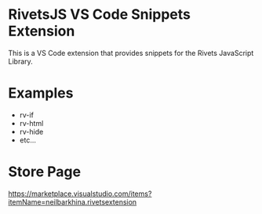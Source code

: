# RivetsJS VS Code Snippets Extension

This is a VS Code extension that provides snippets for the Rivets JavaScript Library.

# Examples
- rv-if
- rv-html
- rv-hide
- etc...

# Store Page
https://marketplace.visualstudio.com/items?itemName=neilbarkhina.rivetsextension